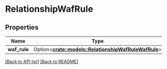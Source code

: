 # RelationshipWafRule

## Properties

Name | Type | Description | Notes
------------ | ------------- | ------------- | -------------
**waf_rule** | Option<[**crate::models::RelationshipWafRuleWafRule**](RelationshipWafRuleWafRule.md)> |  | 

[[Back to API list]](../README.md#documentation-for-api-endpoints) [[Back to README]](../README.md)


